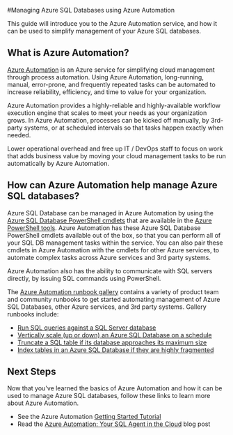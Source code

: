 <properties
	pageTitle="Manage Azure SQL Databases using Azure Automation"
	description="Learn about how the Azure Automation service can be used to manage Azure SQL databases at scale."
	services="sql-database, automation"
	documentationCenter=""
	authors="jodoglevy"
	manager="jeffreyg"
	editor="monicar"/>

<tags
	ms.service="sql-database"
	ms.workload="data-management"
	ms.tgt_pltfrm="na"
	ms.devlang="na"
	ms.topic="article"
	ms.date="08/11/2015"
	ms.author="jolevy"/>



#Managing Azure SQL Databases using Azure Automation

This guide will introduce you to the Azure Automation service, and how it can be used to simplify management of your Azure SQL databases.


## What is Azure Automation?

[Azure Automation](http://azure.microsoft.com/services/automation/) is an Azure service for simplifying cloud management through process automation. Using Azure Automation, long-running, manual, error-prone, and frequently repeated tasks can be automated to increase reliability, efficiency, and time to value for your organization.

Azure Automation provides a highly-reliable and highly-available workflow execution engine that scales to meet your needs as your organization grows. In Azure Automation, processes can be kicked off manually, by 3rd-party systems, or at scheduled intervals so that tasks happen exactly when needed.

Lower operational overhead and free up IT / DevOps staff to focus on work that adds business value by moving your cloud management tasks to be run automatically by Azure Automation.


## How can Azure Automation help manage Azure SQL databases?

Azure SQL Database can be managed in Azure Automation by using the [Azure SQL Database PowerShell cmdlets](https://msdn.microsoft.com/library/azure/dn546726.aspx) that are available in the [Azure PowerShell tools](https://msdn.microsoft.com/library/azure/jj156055.aspx). Azure Automation has these Azure SQL Database PowerShell cmdlets available out of the box, so that you can perform all of your SQL DB management tasks within the service. You can also pair these cmdlets in Azure Automation with the cmdlets for other Azure services, to automate complex tasks across Azure services and 3rd party systems.

Azure Automation also has the ability to communicate with SQL servers directly, by issuing SQL commands using PowerShell.

The [Azure Automation runbook gallery](http://azure.microsoft.com/blog/2014/10/07/introducing-the-azure-automation-runbook-gallery/) contains a variety of product team and community runbooks to get started automating management of Azure SQL Databases, other Azure services, and 3rd party systems. Gallery runbooks include:

 * [Run SQL queries against a SQL Server database](https://gallery.technet.microsoft.com/scriptcenter/How-to-use-a-SQL-Command-be77f9d2)
 * [Vertically scale (up or down) an Azure SQL Database on a schedule](https://gallery.technet.microsoft.com/scriptcenter/Azure-SQL-Database-e957354f)
 * [Truncate a SQL table if its database approaches its maximum size](https://gallery.technet.microsoft.com/scriptcenter/Azure-Automation-Your-SQL-30f8736b)
 * [Index tables in an Azure SQL Database if they are highly fragmented](https://gallery.technet.microsoft.com/scriptcenter/Indexes-tables-in-an-Azure-73a2a8ea)

## Next Steps

Now that you've learned the basics of Azure Automation and how it can be used to manage Azure SQL databases, follow these links to learn more about Azure Automation.

 * See the Azure Automation [Getting Started Tutorial](../automation-create-runbook-from-samples.md)
 * Read the [Azure Automation: Your SQL Agent in the Cloud](http://azure.microsoft.com/blog/2014/06/26/azure-automation-your-sql-agent-in-the-cloud/) blog post
 
